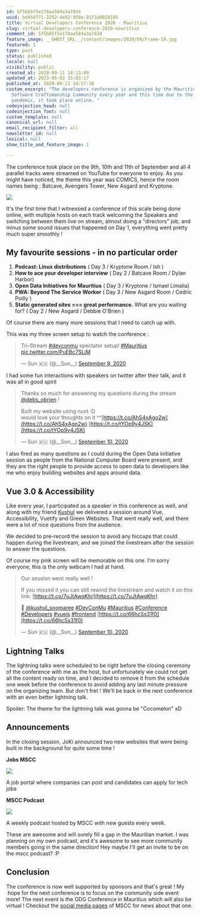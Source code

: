 ```yaml
---
id: 5f5b85f5e178aa584a3a7834
uuid: bd45d771-2252-4e92-959e-91f3a0024105
title: Virtual Developers Conference 2020 - Mauritius
slug: virtual-developers-conference-2020-mauritius
comment_id: 5f5b85f5e178aa584a3a7834
feature_image: __GHOST_URL__/content/images/2020/09/Frame-19.jpg
featured: 1
type: post
status: published
locale: null
visibility: public
created_at: 2020-09-11 14:13:09
updated_at: 2023-05-03 15:03:17
published_at: 2020-09-11 14:57:38
custom_excerpt: "The developers conference is organized by the Mauritius
  Software Craftsmanship Community every year and this time due to the global
  pandemic, it took place online. "
codeinjection_head: null
codeinjection_foot: null
custom_template: null
canonical_url: null
email_recipient_filter: all
newsletter_id: null
lexical: null
show_title_and_feature_image: 1

---
```


The conference took place on the 9th, 10th and 11th of September and all 4 parallel tracks were streamed on YouTube for everyone to enjoy. As you might have noticed, the theme this year was COMICS, hence the room names being : Batcave, Avengers Tower, New Asgard and Kryptone.

![](__GHOST_URL__/content/images/2020/09/image-2.png)

It's the first time that I witnessed a conference of this scale being done online, with multiple hosts on each track welcoming the Speakers and switching between them live on stream, almost doing a "directors" job, and minus some sound issues that happened on Day 1, everything went pretty much super smoothly !

## My favourite sessions - in no particular order

1.  **Podcast: Linux distributions** ( Day 3 / Kryptone Room / Ish )
2.  **How to ace your developer interview** ( Day 2 / Batcave Room / Dylan Harbor)
3.  **Open Data Initiatives for Mauritius** ( Day 3 / Kryptone / Ismael Limalia)
4.  **PWA: Beyond The Service Worker** ( Day 3 / New Asgard Room / Cedric Poilly )
5.  **Static generated sites === great performance.** What are you waiting for? ( Day 2 / New Asgard / Debbie O'Brien )

Of course there are many more sessions that I need to catch up with.

This was my three screen setup to watch the conference :

> Tri-Stream [#devconmu](https://twitter.com/hashtag/devconmu?src=hash&ref_src=twsrc%5Etfw) spectator setup! [#Mauritius](https://twitter.com/hashtag/Mauritius?src=hash&ref_src=twsrc%5Etfw) [pic.twitter.com/PuEBc7SLiM](https://t.co/PuEBc7SLiM)
> 
> — Sun 🇲🇺 (@\_\_Sun\_\_) [September 9, 2020](https://twitter.com/__Sun__/status/1303576802074324992?ref_src=twsrc%5Etfw)

I had some fun interactions with speakers on twitter after their talk, and it was all in good spirit

> Thanks so much for answering my questions during the stream [@debs\_obrien](https://twitter.com/debs_obrien?ref_src=twsrc%5Etfw) !  
>   
> Built my website using nuxt :D  
> would love your thoughts on it ^^[https://t.co/AhS4xAgo2w](https://t.co/AhS4xAgo2w) [https://t.co/tYOp9y4JSK](https://t.co/tYOp9y4JSK)
> 
> — Sun 🇲🇺 (@\_\_Sun\_\_) [September 10, 2020](https://twitter.com/__Sun__/status/1303979887112323077?ref_src=twsrc%5Etfw)

I also fired as many questions as I could during the Open Data initiative session as people from the National Computer Board were present, and they are the right people to provide access to open data to developers like me who enjoy building websites and apps around data.

## Vue 3.0 & Accessibility

Like every year, I participated as a speaker in this conference as well, and along with my friend [Kushul](https://twitter.com/kushul_soomaree) we delivered a session around Vue, Accessibility, Vuetify and Green Websites. That went really well, and there were a lot of nice questions from the audience.

We decided to pre-record the session to avoid any hiccups that could happen during the livestream, and we joined the livestream after the session to answer the questions.

Of course my pink screen will be memorable on this one. I'm sorry everyone, this is the only webcam I had at hand.

> Our session went really well !  
>   
> If you missed it you can still rewind the livestream and watch it on this link: [https://t.co/7uJtAwqKhr](https://t.co/7uJtAwqKhr)  
>   
> 👊 [@kushul\_soomaree](https://twitter.com/kushul_soomaree?ref_src=twsrc%5Etfw) [#DevConMu](https://twitter.com/hashtag/DevConMu?src=hash&ref_src=twsrc%5Etfw) [#Mauritius](https://twitter.com/hashtag/Mauritius?src=hash&ref_src=twsrc%5Etfw) [#Conference](https://twitter.com/hashtag/Conference?src=hash&ref_src=twsrc%5Etfw) [#Developers](https://twitter.com/hashtag/Developers?src=hash&ref_src=twsrc%5Etfw) [#vuejs](https://twitter.com/hashtag/vuejs?src=hash&ref_src=twsrc%5Etfw) [#frontend](https://twitter.com/hashtag/frontend?src=hash&ref_src=twsrc%5Etfw) [https://t.co/66hcSs31f0](https://t.co/66hcSs31f0)
> 
> — Sun 🇲🇺 (@\_\_Sun\_\_) [September 10, 2020](https://twitter.com/__Sun__/status/1303936523952300034?ref_src=twsrc%5Etfw)

## Lightning Talks

The lightning talks were scheduled to be right before the closing ceremony of the conference with me as the host, but unfortunately we could not get all the content ready on time, and I decided to remove it from the schedule one week before the conference to avoid adding any last minute pressure on the organizing team. But don't fret ! We'll be back in the next conference with an even better lightning talk.

Spoiler: The theme for the lightning talk was gonna be "Cocomelon" xD

## Announcements

In the closing session, JoKi announced two new websites that were being built in the background for quite some time !

**Jobs MSCC**

![](__GHOST_URL__/content/images/2020/09/image-1.png)

A job portal where companies can post and candidates can apply for tech jobs

**MSCC Podcast**

![](__GHOST_URL__/content/images/2020/09/image.png)

A weekly podcast hosted by MSCC with new guests every week. 

These are awesome and will surely fill a gap in the Mauritian market. I was planning on my own podcast, and it's awesome to see more community members going in the same direction! Hey maybe I'll get an invite to be on the mscc podcast? :P

## Conclusion

The conference is now well supported by sponsors and that's great ! My  hope for the next conference is to focus on the community side event more! The next event is the GDG Conference in Mauritius which will also be virtual ! Checkout the [social media pages](https://twitter.com/MSCraftsman/) of MSCC for news about that one.